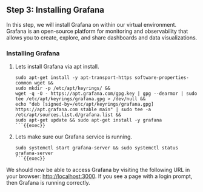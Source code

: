 ## Step 3: Installing Grafana

In this step, we will install Grafana on within our virtual environment. Grafana is an open-source platform for monitoring and observability that allows you to create, explore, and share dashboards and data visualizations.

### Installing Grafana

1. Lets install Grafana via apt install.
    ```
    sudo apt-get install -y apt-transport-https software-properties-common wget &&
    sudo mkdir -p /etc/apt/keyrings/ &&
    wget -q -O - https://apt.grafana.com/gpg.key | gpg --dearmor | sudo tee /etc/apt/keyrings/grafana.gpg > /dev/null &&
    echo "deb [signed-by=/etc/apt/keyrings/grafana.gpg] https://apt.grafana.com stable main" | sudo tee -a /etc/apt/sources.list.d/grafana.list &&
    sudo apt-get update && sudo apt-get install -y grafana
    ```{{exec}}

2. Lets make sure our Grafana service is running.
    ```
    sudo systemctl start grafana-server && sudo systemctl status grafana-server
    ```{{exec}}

We should now be able to access Grafana by visiting the following URL in your browser: [http://localhost:3000]({{TRAFFIC_HOST1_3000}}). If you see a page with a login prompt, then Grafana is running correctly.
